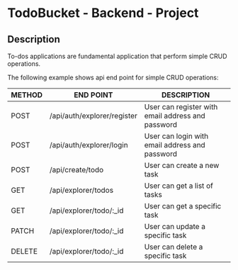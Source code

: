 # TodoBucket - Backend - Project

## Description

To-dos applications are fundamental application that perform simple CRUD operations.

The following example shows api end point for simple CRUD operations:

| METHOD | END POINT                   | DESCRIPTION                                       |
| ------ | --------------------------- | ------------------------------------------------- |
| POST   | /api/auth/explorer/register | User can register with email address and password |
| POST   | /api/auth/explorer/login    | User can login with email address and password    |
| POST   | /api/create/todo            | User can create a new task                        |
| GET    | /api/explorer/todos         | User can get a list of tasks                      |
| GET    | /api/explorer/todo/:\_id    | User can get a specific task                      |
| PATCH  | /api/explorer/todo/:\_id    | User can update a specific task                   |
| DELETE | /api/explorer/todo/:\_id    | User can delete a specific task                   |
